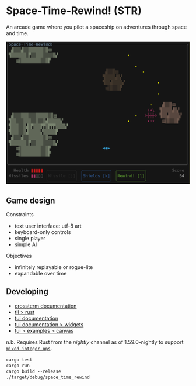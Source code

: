# Space-Time-Rewind! (STR)

An arcade game where you pilot a spaceship on adventures through space and time.

![screenshot](./screenshot.png)

## Game design

Constraints

* text user interface: utf-8 art
* keyboard-only controls
* single player
* simple AI

Objectives

* infinitely replayable or rogue-lite
* expandable over time

## Developing

* [crossterm documentation](https://docs.rs/crossterm/latest/crossterm/)
* [til > rust](https://github.com/andornaut/til/blob/master/docs/rust.md)
* [tui documentation](https://docs.rs/tui/latest/tui/)
* [tui documentation > widgets](https://docs.rs/tui/latest/tui/widgets/index.html)
* [tui > examples > canvas](https://github.com/fdehau/tui-rs/blob/master/examples/canvas.rs)

n.b. Requires Rust from the *nightly* channel as of 1.59.0-nightly to support
[`mixed_integer_ops`](https://doc.rust-lang.org/nightly/unstable-book/library-features/mixed-integer-ops.html#mixed_integer_ops).

```
cargo test
cargo run
cargo build --release
./target/debug/space_time_rewind
```
